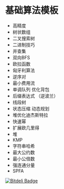基础算法模板
============
- 高精度
- 树状数组
- 二叉搜索树
- 二进制技巧
- 并查集
- 双向BFS
- 欧拉函数
- 匈牙利算法
- 逆序对
- 最小费用流
- 单调队列 优化背包
- 后缀表达式 （逆波兰）
- 线段树
- 状态压缩 动态规划
- 堆优化迪杰斯特拉
- 快速幂
- 扩展欧几里得
- 堆
- KMP
- 字符串哈希
- 最大公约数
- 最小公倍数
- 强连通分量
- SPFA


[![Bitdeli Badge](https://d2weczhvl823v0.cloudfront.net/mtunique/oi-template/trend.png)](https://bitdeli.com/free "Bitdeli Badge")

